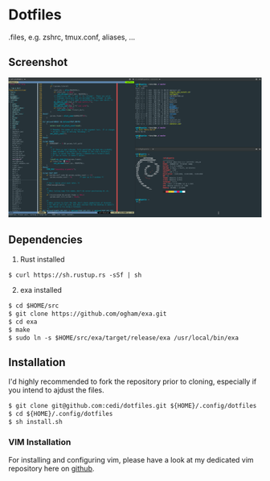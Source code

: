 # Dotfiles

.files, e.g. zshrc, tmux.conf, aliases, ...

## Screenshot
![Screenshot](screenshot.png?raw=true)


## Dependencies
1. Rust installed
```
$ curl https://sh.rustup.rs -sSf | sh
```

2. exa installed
```
$ cd $HOME/src
$ git clone https://github.com/ogham/exa.git
$ cd exa
$ make
$ sudo ln -s $HOME/src/exa/target/release/exa /usr/local/bin/exa
```
## Installation

I'd highly recommended to fork the repository prior to cloning, especially if you intend to ajdust the files.
```
$ git clone git@github.com:cedi/dotfiles.git ${HOME}/.config/dotfiles
$ cd ${HOME}/.config/dotfiles
$ sh install.sh
```

### VIM Installation

For installing and configuring vim, please have a look at my dedicated vim repository here on [github](https://github.com/cedi/-vim).
